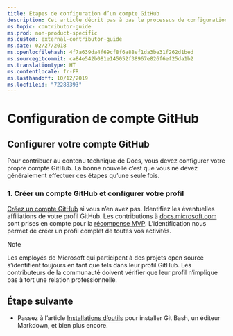 ```yaml
---
title: Étapes de configuration d’un compte GitHub
description: Cet article décrit pas à pas le processus de configuration d’un compte GitHub, celui-ci étant nécessaire pour contribuer au contenu de docs.microsoft.com.
ms.topic: contributor-guide
ms.prod: non-product-specific
ms.custom: external-contributor-guide
ms.date: 02/27/2018
ms.openlocfilehash: 4f7a639da4f69cf8f6a88ef1da3be31f262d1bed
ms.sourcegitcommit: ca84e542b081e145052f38967e826f6ef25da1b2
ms.translationtype: HT
ms.contentlocale: fr-FR
ms.lasthandoff: 10/12/2019
ms.locfileid: "72288393"
---
```

# <a name="github-account-setup"></a>Configuration de compte GitHub

## <a name="set-up-your-github-account"></a>Configurer votre compte GitHub

Pour contribuer au contenu technique de Docs, vous devez configurer votre propre compte GitHub. La bonne nouvelle c’est que vous ne devez généralement effectuer ces étapes qu’une seule fois.

### <a name="1-create-a-github-account-and-set-up-your-profile"></a>1. Créer un compte GitHub et configurer votre profil

[Créez un compte GitHub](https://github.com/join) si vous n’en avez pas. Identifiez les éventuelles affiliations de votre profil GitHub. Les contributions à [docs.microsoft.com](https://docs.microsoft.com) sont prises en compte pour la [récompense MVP](https://mvp.microsoft.com). L’identification nous permet de créer un profil complet de toutes vos activités.

>[!NOTE]
> Les employés de Microsoft qui participent à des projets open source s’identifient toujours en tant que tels dans leur profil GitHub. Les contributeurs de la communauté doivent vérifier que leur profil n’implique pas à tort une relation professionnelle.

## <a name="next-step"></a>Étape suivante

* Passez à l’article [Installations d’outils](get-started-setup-tools.md) pour installer Git Bash, un éditeur Markdown, et bien plus encore.
